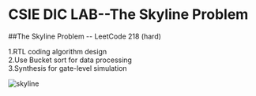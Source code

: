 # CSIE DIC LAB--The Skyline Problem
##The Skyline Problem -- LeetCode 218 (hard)  

1.RTL coding algorithm design  
2.Use Bucket sort for data processing  
3.Synthesis for gate-level simulation  

![skyline](https://github.com/JHAO-YU-WEI/The_Skyline_Problem/assets/100525884/8a94b99e-3a0a-4624-8ba3-fe4b93869119)
